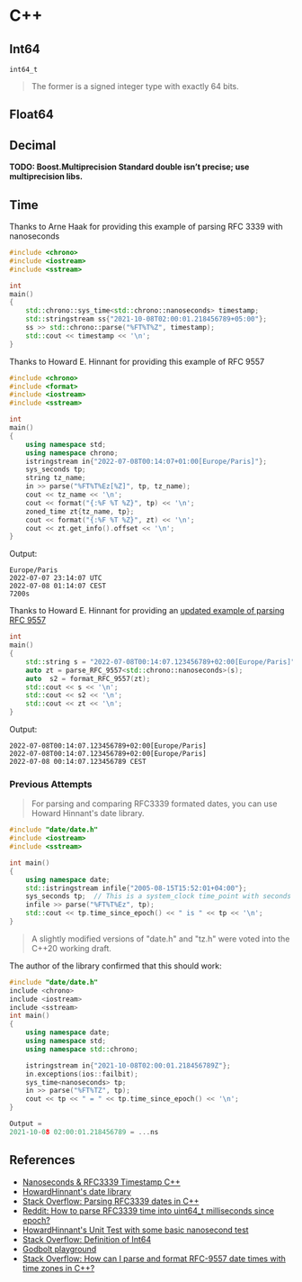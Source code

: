 # C++

## Int64

`int64_t`

> The former is a signed integer type with exactly 64 bits.

## Float64



## Decimal

**TODO: Boost.Multiprecision Standard double isn’t precise; use multiprecision libs.**

## Time

Thanks to Arne Haak for providing this example of parsing RFC 3339 with nanoseconds

```cpp
#include <chrono>
#include <iostream>
#include <sstream>

int
main()
{
    std::chrono::sys_time<std::chrono::nanoseconds> timestamp;
    std::stringstream ss{"2021-10-08T02:00:01.218456789+05:00"};
    ss >> std::chrono::parse("%FT%T%Z", timestamp);
    std::cout << timestamp << '\n';
}
```

Thanks to Howard E. Hinnant for providing this example of RFC 9557

```cpp
#include <chrono>
#include <format>
#include <iostream>
#include <sstream>

int
main()
{
    using namespace std;
    using namespace chrono;
    istringstream in{"2022-07-08T00:14:07+01:00[Europe/Paris]"};
    sys_seconds tp;
    string tz_name;
    in >> parse("%FT%T%Ez[%Z]", tp, tz_name);
    cout << tz_name << '\n';
    cout << format("{:%F %T %Z}", tp) << '\n';
    zoned_time zt{tz_name, tp};
    cout << format("{:%F %T %Z}", zt) << '\n';
    cout << zt.get_info().offset << '\n';
}
```

Output:

```
Europe/Paris
2022-07-07 23:14:07 UTC
2022-07-08 01:14:07 CEST
7200s
```

Thanks to Howard E. Hinnant for providing an [updated example of parsing RFC 9557](https://stackoverflow.com/q/79681175/576911)

```cpp
int
main()
{
    std::string s = "2022-07-08T00:14:07.123456789+02:00[Europe/Paris]";
    auto zt = parse_RFC_9557<std::chrono::nanoseconds>(s);
    auto  s2 = format_RFC_9557(zt);
    std::cout << s << '\n';
    std::cout << s2 << '\n';
    std::cout << zt << '\n';
}
```

Output:
```
2022-07-08T00:14:07.123456789+02:00[Europe/Paris]
2022-07-08T00:14:07.123456789+02:00[Europe/Paris]
2022-07-08 00:14:07.123456789 CEST
```

### Previous Attempts

> For parsing and comparing RFC3339 formated dates, you can use Howard Hinnant's date library.

```cpp
#include "date/date.h"
#include <iostream>
#include <sstream>

int main()
{
    using namespace date;
    std::istringstream infile{"2005-08-15T15:52:01+04:00"};
    sys_seconds tp;  // This is a system_clock time_point with seconds precision
    infile >> parse("%FT%T%Ez", tp);
    std::cout << tp.time_since_epoch() << " is " << tp << '\n';
}
```

> A slightly modified versions of "date.h" and "tz.h" were voted into the C++20 working draft.

The author of the library confirmed that this should work:

```cpp
#include "date/date.h"
include <chrono>
include <iostream>
include <sstream>
int main()
{
    using namespace date;
    using namespace std;
    using namespace std::chrono;

    istringstream in{"2021-10-08T02:00:01.218456789Z"};
    in.exceptions(ios::failbit);
    sys_time<nanoseconds> tp;
    in >> parse("%FT%TZ", tp);
    cout << tp << " = " << tp.time_since_epoch() << '\n';
}

Output = 
2021-10-08 02:00:01.218456789 = ...ns
```

## References

* [Nanoseconds & RFC3339 Timestamp C++](https://gist.github.com/Ujang360/4a52f736b59be4724f6db4ebfeaf1413)
* [HowardHinnant's date library](https://github.com/HowardHinnant/date)
* [Stack Overflow: Parsing RFC3339 dates in C++](https://stackoverflow.com/questions/3091804/parsing-rfc3339-dates-in-c)
* [Reddit: How to parse RFC3339 time into uint64_t milliseconds since epoch?](https://www.reddit.com/r/cpp_questions/comments/o3h9i9/how_to_parse_rfc3339_time_into_uint64_t/)
* [HowardHinnant's Unit Test with some basic nanosecond test](https://github.com/HowardHinnant/date/blob/6d7739e7e8e8864dc5eb79e42b6c2675cd7733ca/test/date_test/make_time.pass.cpp#L42-L50)
* [Stack Overflow: Definition of Int64](https://stackoverflow.com/questions/13604137/definition-of-int64-t#13604190)
* [Godbolt playground](https://gcc.godbolt.org/z/z5n5KGKrs)
* [Stack Overflow: How can I parse and format RFC-9557 date times with time zones in C++?](https://stackoverflow.com/q/79681175/576911)